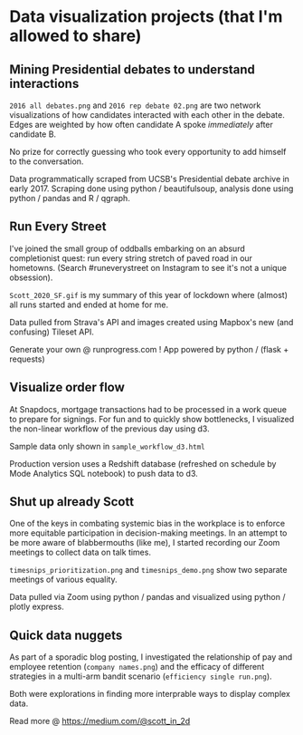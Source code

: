 # Data visualization projects (that I'm allowed to share)

## Mining Presidential debates to understand interactions

`2016 all debates.png` and `2016 rep debate 02.png` are two network visualizations of how candidates interacted with each other in the debate.  Edges are weighted by how often candidate A spoke _immediately_ after candidate B.  

No prize for correctly guessing who took every opportunity to add himself to the conversation.

Data programmatically scraped from UCSB's Presidential debate archive in early 2017.  Scraping done using python / beautifulsoup, analysis done using python / pandas and R / qgraph.

## Run Every Street
I've joined the small group of oddballs embarking on an absurd completionist quest: run every string stretch of paved road in our hometowns.  (Search #runeverystreet on Instagram to see it's not a unique obsession).

`Scott_2020_SF.gif` is my summary of this year of lockdown where (almost) all runs started and ended at home for me.

Data pulled from Strava's API and images created using Mapbox's new (and confusing) Tileset API.  

Generate your own @ runprogress.com !  App powered by python / (flask + requests)

## Visualize order flow
At Snapdocs, mortgage transactions had to be processed in a work queue to prepare for signings.  For fun and to quickly show bottlenecks, I visualized the non-linear workflow of the previous day using d3.

Sample data only shown in `sample_workflow_d3.html`

Production version uses a Redshift database (refreshed on schedule by Mode Analytics SQL notebook) to push data to d3.


## Shut up already Scott
One of the keys in combating systemic bias in the workplace is to enforce more equitable participation in decision-making meetings.  In an attempt to be more aware of blabbermouths (like me), I started recording our Zoom meetings to collect data on talk times.

`timesnips_prioritization.png` and `timesnips_demo.png`  show two separate meetings of various equality.

Data pulled via Zoom using python / pandas and visualized using python / plotly express.


## Quick data nuggets
As part of a sporadic blog posting, I investigated the relationship of pay and employee retention (`company names.png`) and the efficacy of different strategies in a multi-arm bandit scenario (`efficiency single run.png`).

Both were explorations in finding more interprable ways to display complex data. 

Read more @ https://medium.com/@scott_in_2d
